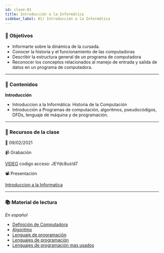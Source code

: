 ```yaml
---
id: clase-01
title: Introducción a la Informática
sidebar_label: 01) Introducción a la Informática
---
```


### 🏁 Objetivos

- Informarte sobre la dinámica de la cursada.
- Conocer la historia y el funcionamiento de las computadoras
- Describir la estructura general de un programa de computadora
- Reconocer los conceptos relacionados al manejo de entrada y salida de datos en un programa de computadora.

---

### 📝 Contenidos


**Introducción**

- Introduccion a la Informática: Historia de la Computación
- Introducción a Programas de computación, algoritmos, pseudocódigos, DFDs, lenguaje de máquina y de programación.

---

### 🚀 Recursos de la clase

📆 09/02/2021

📹 Grabación

[VIDEO](https://us02web.zoom.us/rec/share/f-4iqlU4CDSafClQma13eZmieF8BNMZH14zcUrzraq_ibSUdefyJi5CjwDUhtSI6.UnsTpgwih_rsnBGe)
codigo acceso: JEYdc8us!d7

📽 Presentación

[Introduccion a la Informatica](https://programa-6ta-backend-online.adaitw.org/clases/01/Introducci%C3%B3n+a+la+Informatica.pdf)


---

### 📚 Material de lectura

_En español_

- [Definición de Computadora](https://concepto.de/computadora/#ixzz5o9FYXqT8)
- [Algoritmo](https://es.wikipedia.org/wiki/Algoritmo)
- [Lenguaje de programación](http://conogasi.org/articulos/lenguaje-de-programacion/)
- [Lenguajes de programación](https://moonantonio.github.io/post/2018/dev/004)
- [Lenguajes de programación mas usados](https://www.marketingandweb.es/marketing/lenguajes-de-programacion-mas-usados)
